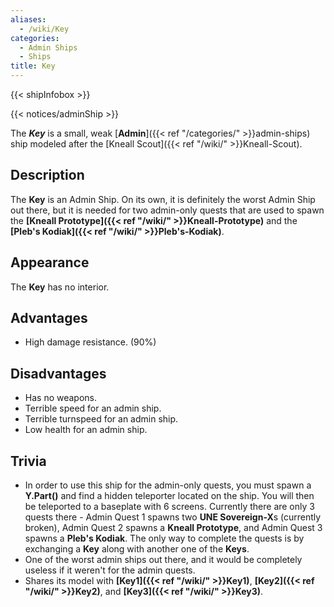 ```yaml
---
aliases:
  - /wiki/Key
categories:
  - Admin Ships
  - Ships
title: Key
---
```


{{< shipInfobox >}}

{{< notices/adminShip >}}

The **_Key_** is a small, weak [**Admin**]({{< ref "/categories/" >}}admin-ships) ship modeled after the [Kneall Scout]({{< ref "/wiki/" >}}Kneall-Scout).

## Description

The **Key** is an Admin Ship. On its own, it is definitely the worst Admin Ship out there, but it is needed for two admin-only quests that are used to spawn the **[Kneall Prototype]({{< ref "/wiki/" >}}Kneall-Prototype)** and the **[Pleb's Kodiak]({{< ref "/wiki/" >}}Pleb's-Kodiak)**.

## Appearance

The **Key** has no interior.

## Advantages

- High damage resistance. (90%)

## Disadvantages

- Has no weapons.
- Terrible speed for an admin ship.
- Terrible turnspeed for an admin ship.
- Low health for an admin ship.

## Trivia

- In order to use this ship for the admin-only quests, you must spawn a **Y.Part()** and find a hidden teleporter located on the ship. You will then be teleported to a baseplate with 6 screens. Currently there are only 3 quests there - Admin Quest 1 spawns two **UNE Sovereign-X**s (currently broken), Admin Quest 2 spawns a **Kneall Prototype**, and Admin Quest 3 spawns a **Pleb's Kodiak**. The only way to complete the quests is by exchanging a **Key** along with another one of the **Keys**.
- One of the worst admin ships out there, and it would be completely useless if it weren't for the admin quests.
- Shares its model with **[Key1]({{< ref "/wiki/" >}}Key1)**, **[Key2]({{< ref "/wiki/" >}}Key2)**, and **[Key3]({{< ref "/wiki/" >}}Key3)**.
